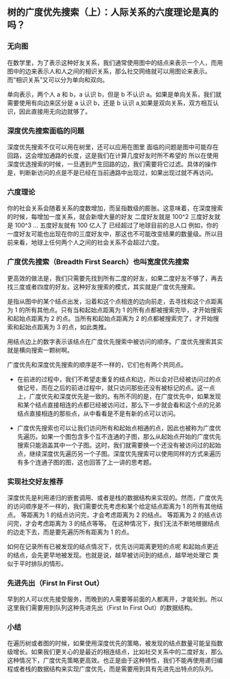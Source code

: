 ## 树的广度优先搜索（上）：人际关系的六度理论是真的吗？

### 无向图

在数学里，为了表示这种好友关系，我们通常使用图中的结点来表示一个人，而用图中的边来表示人和人之间的相识关系，那么社交网络就可以用图论来表示。而“相识关系”又可以分为单向和双向。

单向表示，两个人 a 和 b，a 认识 b，但是 b 不认识 a。如果是单向关系，我们就需要使用有向边来区分是 a 认识 b，还是 b 认识 a,如果是双向关系，双方相互认识，因此直接用无向边就够了。

### 深度优先搜索面临的问题

深度优先搜索不仅可以用在树里，还可以应用在图里
面临的问题是图中可能存在回路，这会增加通路的长度，这是我们在计算几度好友时所不希望的
所以在使用深度优选搜索的时候，一旦遇到产生回路的边，我们需要将它过滤。具体的操作是，判断新访问的点是不是已经在当前通路中出现过，如果出现过就不再访问。

### 六度理论
你的社会关系会随着关系的度数增加，而呈指数级的膨胀。这意味着，在深度搜索的时候，每增加一度关系，就会新增大量的好友
二度好友就是 100^2 三度好友就是 100^3 ... 五度好友就有 100 亿人了 已经超过了地球目前的总人口
例如，你的一度好友可能也出现在你的三度好友中，那这也不可能改变结果的数量级。所以目前来看，地球上任何两个人之间的社会关系不会超过六度。

### 广度优先搜索（Breadth First Search）也叫宽度优先搜索

更高效的做法是，我们只需要先找到所有二度的好友，如果二度好友不够了，再去找三度或者四度的好友。这种好友搜索的模式，其实就是广度优先搜索。

是指从图中的某个结点出发，沿着和这个点相连的边向前走，去寻找和这个点距离为 1 的所有其他点。只有当和起始点距离为 1 的所有点都被搜索完毕，才开始搜索和起始点距离为 2 的点。当所有和起始点距离为 2 的点都被搜索完了，才开始搜索和起始点距离为 3 的点，如此类推。

用结点边上的数字表示该结点在广度优先搜索中被访问的顺序。广度优先搜索其实就是横向搜索一颗树啊。

广度优先和深度优先搜索的顺序是不一样的，它们也有两个共同点。

- 在前进的过程中，我们不希望走重复的结点和边，所以会对已经被访问过的点做记号，而在之后的前进过程中，就只访问那些还没有被标记的点。这一点上，广度优先和深度优先是一致的。有所不同的是，在广度优先中，如果发现和某个结点直接相连的点都已经被访问过，那么下一步就会看和这个点的兄弟结点直接相连的那些点，从中看看是不是有新的点可以访问。

- 广度优先搜索也可以让我们访问所有和起始点相通的点，因此也被称为广度优先遍历。如果一个图包含多个互不连通的子图，那么从起始点开始的广度优先搜索只能涵盖其中一个子图。这时，我们就需要换一个还没有被访问过的起始点，继续深度优先遍历另一个子图。深度优先搜索可以使用同样的方式来遍历有多个连通子图的图，这也回答了上一讲的思考题。

### 实现社交好友推荐

深度优先是利用递归的嵌套调用、或者是栈的数据结构来实现的。然而，广度优先的访问顺序是不一样的，我们需要优先考虑和某个给定结点距离为 1 的所有其他结点。
等距离为 1 的结点访问完，才会考虑距离为 2 的结点。
等距离为 2 的结点访问完，才会考虑距离为 3 的结点等等。
在这种情况下，我们无法不断地根据结点的边走下去，而是要先遍历所有距离为 1 的点。

如何在记录所有已被发现的结点情况下，优先访问距离更短的点呢
和起始点更近的结点，会先更早地被发现。也就是说，越早被访问到的结点，越早地处理它 类似于平时排队的情形。

### 先进先出（First In First Out）

早到的人可以优先接受服务，而晚到的人需要等前面的人都离开，才能轮到。所以这里我们需要用到队列这种先进先出（First In First Out）的数据结构。

### 小结

在遍历树或者图的时候，如果使用深度优先的策略，被发现的结点数量可能呈指数级增长。如果我们更关心的是最近的相连结点，比如社交关系中的二度好友，那么这种情况下，广度优先策略更高效。也正是由于这种特性，我们不能再使用递归编程或者栈的数据结构来实现广度优先，而是需要用到具有先进先出特点的队列。